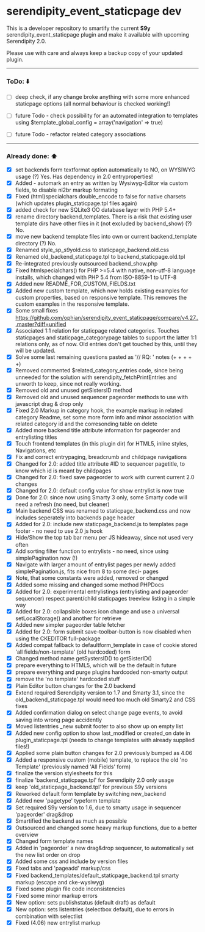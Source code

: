 # serendipity_event_staticpage dev

This is a developer repository to smartify the current **S9y** serendipity_event_staticpage plugin and make it available with upcoming Serendipity 2.0.

Please use with care and always keep a backup copy of your updated plugin.

- - -

### ToDo: :arrow_down:
- [ ] deep check, if any change broke anything with some more enhanced staticpage options (all normal behaviour is checked working!)
- [ ] future Todo - check possibility for an automated integration to templates using $template_global_config = array('navigation' => true)
- [ ] future Todo - refactor related category associations


- - -

### Already done: :arrow_up:
- [x] set backends form textformat option automatically to NO, on WYSIWYG usage (?) Yes. Has dependency in 2.0 entryproperties!
- [x] Added - automark an entry as written by Wysiwyg-Editor via custom fields, to disable nl2br markup formating
- [x] Fixed (html)specialchars double_encode to false for native charsets (which updates plugin_staticpage.tpl files again)
- [x] added check for new SQLite3 OO database layer with PHP 5.4+
- [x] rename directory backend_templates. There is a risk that existing user template dirs have other files in it (not excluded by backend_show) (?) No.
- [x] move new backend template files into own or current backend_template directory (?) No.
- [x] Renamed style_sp_s9yold.css to staticpage_backend.old.css
- [x] Renamed old_backend_staticpage.tpl to backend_staticpage.old.tpl
- [x] Re-integrated previously outsourced backend_show.php
- [x] Fixed htmlspecialchars() for PHP >=5.4 with native, non-utf-8 language installs, which changed with PHP 5.4 from ISO-8859-1 to UTF-8
- [x] Added new README_FOR_CUSTOM_FIELDS.txt
- [x] Added new custom template, which now holds existing examples for custom properties, based on responsive template. This removes the custom examples in the responsive template.
- [x] Some small fixes https://github.com/ophian/serendipity_event_staticpage/compare/v4.27...master?diff=unified
- [x] Associated 1:1 relation for staticpage related categories. Touches staticpages and staticpage_categorypage tables to support the latter 1:1 relations only, as of now. Old entries don't get touched by this, until they will be updated.
- [x] Solve some last remaining questions pasted as '// RQ: ' notes (+ + + + +)
- [x] Removed commented $related_category_entries code, since being unneeded for the solution with serendipity_fetchPrintEntries and unworth to keep, since not really working.
- [x] Removed old and unused getSistersID method
- [x] Removed old and unused sequencer pageorder methods to use with javascript drag & drop only
- [x] Fixed 2.0 Markup in category hook, the example markup in related category Readme, set some more form info and minor association with related category id and the corresonding table on delete
- [x] Added more backend title attribute information for pageorder and entrylisting titles
- [x] Touch frontend templates (in this plugin dir) for HTML5, inline styles, Navigations, etc
- [x] Fix and correct entrypaging, breadcrumb and childpage navigations
- [x] Changed for 2.0: added title attribute #ID to sequencer pagetitle, to know which id is meant by childpages
- [x] Changed for 2.0: fixed save pageorder to work with current current 2.0 changes
- [x] Changed for 2.0: default config value for show entrylist is now true
- [x] Done for 2.0: since now using Smarty 3 only, some Smarty code will need a refresh (no need, but cleaner)
- [x] Main backend CSS was renamed to staticpage_backend.css and now includes seperately into backends page header
- [x] Added for 2.0: include new staticpage_backend.js to templates page footer - no need to use 2.0 js hook
- [x] Hide/Show the top tab bar menu per JS hideaway, since not used very often
- [x] Add sorting filter function to entrylists - no need, since using simplePagination now (!)
- [x] Navigate with larger amount of entrylist pages per newly added simplePagination.js, fits nice from 8 to some deci- pages
- [x] Note, that some constants were added, removed or changed
- [x] Added some missing and changed some method PHPDocs
- [x] Added for 2.0: experimental entrylistings (entrylisting and pageorder sequencer) respect parent/child staticpages treeview listing in a simple way
- [x] Added for 2.0: collapsible boxes icon change and use a universal setLocalStorage() and another for retrieve
- [x] Added new simpler pageorder table fetcher
- [x] Added for 2.0: form submit save-toolbar-button is now disabled when using the CKEDITOR full-package
- [x] Added compat fallback to defaultform_template in case of cookie stored 'all fields/non-template' (old hardcoded) form
- [x] Changed method name getSystersID() to getSisterID()
- [x] prepare everything to HTML5, which will be the default in future
- [x] prepare everything and purge plugins hardcoded non-smarty output
- [x] remove the 'no template' hardcoded stuff
- [x] Plain Editor button changes for the 2.0 backend
- [x] Extend required Serendipity version to 1.7 and Smarty 3.1, since the old_backend_staticpage.tpl would need too much old Smarty2 and CSS fixes
- [x] Added confirmation dialog on select change page events, to avoid saving into wrong page accidently
- [x] Moved listentries _new submit footer to also show up on empty list
- [x] Added new config option to show last_modified or created_on date in plugin_staticpage.tpl (needs to change templates with already supplied files!)
- [x] Applied some plain button changes for 2.0 previously bumped as 4.06
- [x] Added a responsive custom (mobile) template, to replace the old 'no Template' (previously named 'All Fields' form)
- [x] finalize the version stylesheets for this
- [x] finalize 'backend_staticpage.tpl' for Serendipity 2.0 only usage
- [x] keep 'old_staticpage_backend.tpl' for previous S9y versions
- [x] Reworked default form template by switching new_backend
- [x] Added new 'pagetype' typeform template
- [x] Set required S9y version to 1.6, due to smarty usage in sequencer 'pageorder' drag&drop
- [x] Smartified the backend as much as possible
- [x] Outsourced and changed some heavy markup functions, due to a better overview
- [x] Changed form template names
- [x] Added in 'pageorder' a new drag&drop sequencer, to automatically set the new list order on drop
- [x] Added some css and include by version files
- [x] Fixed tabs and 'pageadd' markup/css
- [x] Fixed backend_templates/default_staticpage_backend.tpl smarty markup (escape and cke-wysiwyg)
- [x] Fixed some plugin file code inconsistencies
- [x] Fixed some minor markup errors
- [x] New option: sets publishstatus (default draft) as default
- [x] New option: sets listentries (selectbox default), due to errors in combination with selectlist
- [x] Fixed (4.06) new entrylist markup
